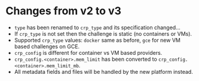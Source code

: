# Changes from v2 to v3

* `type` has been renamed to `crp_type` and its specification changed...
* If `crp_type` is not set then the challenge is static (no containers or VMs).
* Supported `crp_type` values: `docker` same as before, `gce` for new VM based challenges on GCE.
* `crp_config` is different for container vs VM based providers.
* `crp_config.<container>.mem_limit` has been converted to `crp_config.<container>.mem_limit_mb`.
* All metadata fields and files will be handled by the new platform instead.
